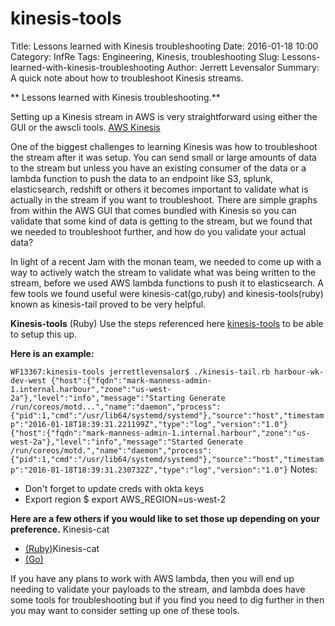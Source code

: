 # kinesis-tools
Title: Lessons learned with Kinesis troubleshooting
Date: 2016-01-18 10:00
Category: InfRe
Tags: Engineering, Kinesis, troubleshooting
Slug: Lessons-learned-with-kinesis-troubleshooting
Author: Jerrett Levensalor
Summary: A quick note about how to troubleshoot Kinesis streams. 

** Lessons learned with Kinesis troubleshooting.**

Setting up a Kinesis stream in AWS is very straightforward using either the GUI or the awscli tools.  [AWS Kinesis](https://docs.aws.amazon.com/kinesis/latest/dev/introduction.html)

One of the biggest challenges to learning Kinesis was how to troubleshoot the stream after it was setup.  You can send small or large amounts of data to the stream but unless you have an existing consumer of the data or a lambda function to push the data to an endpoint like S3, splunk, elasticsearch, redshift or others it becomes important to validate what is actually in the stream if you want to troubleshoot.  There are simple graphs from within the AWS GUI that comes bundled with Kinesis so you can validate that some kind of data is getting to the stream, but we found that we needed to troubleshoot further, and how do you validate your actual data?

In light of a recent Jam with the monan team, we needed to come up with a way to actively watch the stream to validate what was being written to the stream, before we used AWS lambda functions to push it to elasticsearch.  A few tools we found useful were kinesis-cat(go,ruby) and kinesis-tools(ruby) known as kinesis-tail proved to be very helpful.

**Kinesis-tools**
(Ruby)
Use the steps referenced here [kinesis-tools](https://github.com/AutoScout24/kinesis-tools) to be able to setup this up.

**Here is an example:**

`WF13367:kinesis-tools jerrettlevensalor$ ./kinesis-tail.rb harbour-wk-dev-west
{"host":{"fqdn":"mark-manness-admin-1.internal.harbour","zone":"us-west-2a"},"level":"info","message":"Starting Generate /run/coreos/motd...","name":"daemon","process":{"pid":1,"cmd":"/usr/lib64/systemd/systemd"},"source":"host","timestamp":"2016-01-18T18:39:31.221199Z","type":"log","version":"1.0"}
{"host":{"fqdn":"mark-manness-admin-1.internal.harbour","zone":"us-west-2a"},"level":"info","message":"Started Generate /run/coreos/motd.","name":"daemon","process":{"pid":1,"cmd":"/usr/lib64/systemd/systemd"},"source":"host","timestamp":"2016-01-18T18:39:31.230732Z","type":"log","version":"1.0"}`
Notes:
- Don't forget to update creds with okta keys
- Export region $ export AWS_REGION=us-west-2 

**Here are a few others if you would like to set those up depending on your preference.**
Kinesis-cat
- [(Ruby)](https://github.com/winebarrel/kinesis_cat)Kinesis-cat
- [(Go)](https://github.com/winebarrel/kinesis-cat-go)

If you have any plans to work with AWS lambda, then you will end up needing to validate your payloads to the stream, and lambda does have some tools for troubleshooting but if you find you need to dig further in then you may want to consider setting up one of these tools.


